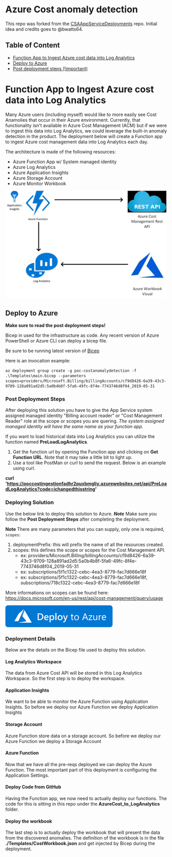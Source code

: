 # Azure Cost anomaly detection 

This repo was forked from the [CSAAppServiceDeployments](https://github.com/microsoft/CSAAppServiceDeployments) repo. Initial idea and credits goes to @bwatts64.

## Table of Content  

* [Function App to Ingest Azure cost data into Log Analytics](#CostLA)
* [Deploy to Azure](#Deployment)
* [Post deployment steps (!important)](#PostDeployment)

# <a name="CostLA"></a>Function App to Ingest Azure cost data into Log Analytics  
Many Azure users (including myself) would like to more easily see Cost Anamolies that occur in their Azure environment. Currently, that functionality isn't available in Azure Cost Management (ACM) but if we were to ingest this data into Log Analytics, we could leverage the built-in anomaly detection in the product. The deployment below will create a Function app to ingest Azure cost management data into Log Analytics each day.

The architecture is made of the following resources:
- Azure Function App w/ System managed identity
- Azure Log Analytics
- Azure Application Insights
- Azure Storage Account
- Azure Monitor Workbook

<img src="./images/AzureCostAnomalies.jpg" alt="Environment"  Width="600">  

## <a name="Deployment"></a>Deploy to Azure  
**Make sure to read the post deployment steps!**

Bicep in used for the infrastructure as code. Any recent version of Azure PowerShell or Azure CLI can deploy a bicep file.

Be sure to be running latest version of [Bicep](https://github.com/Azure/bicep/releases/latest)

Here is an invocation example: 

```
az deployment group create -g poc-costanomalydetection -f .\Templates\main.bicep --parameters scopes=providers/Microsoft.Billing/billingAccounts/cf9d8426-6a39-43c3-9709-128a891ad2d5:5a0b4b8f-5fa6-49fc-8f4e-7743746d8f04_2019-05-31
```

###  <a name="PostDeployment"></a>Post Deployment Steps    
After deploying this solution you have to give the App Service system assigned managed identity "Billing account reader" or "Cost Management Reader" role at the scope or scopes you are quering. _The system assigned managed identity will have the same name as your function app._

If you want to load historical data into Log Analytics you can utilize the function named **PreLoadLogAnalytics**.  

1) Get the function url by opening the Function app and clicking on **Get Function URL**. Note that it may take a little bit to light up.  
2) Use a tool like PostMan or curl to send the request. Below is an example using curl.

**curl 'https://poccostingestionfadhr2puxbmgliy.azurewebsites.net/api/PreLoadLogAnalytics?code=ichangedthisstring'**

### Deploying Solution
Use the below link to deploy this solution to Azure. ***Note*** Make sure you follow the **Post Deployment Steps** after completing the deployment.

**Note** There are many parameters that you can supply, only one is required, `scopes`:  
1) deploymentPrefix: this will prefix the name of all the resources created.  
2) scopes: this defines the scope or scopes for the Cost Management API.
    - ex: providers/Microsoft.Billing/billingAccounts/cf9d8426-6a39-43c3-9709-128a891ad2d5:5a0b4b8f-5fa6-49fc-8f4e-7743746d8f04_2019-05-31
    - ex: subscriptions/5f1c1322-cebc-4ea3-8779-fac7d666e18f
    - ex: subscriptions/5f1c1322-cebc-4ea3-8779-fac7d666e18f, subscriptions/718c1322-cebc-4ea3-8779-fac7d666e18f  
  
  More informations on scopes can be found here: https://docs.microsoft.com/en-us/rest/api/cost-management/query/usage

[![Deploy](images/deploytoazure.svg?sanitize=true)](https://portal.azure.com/#create/Microsoft.Template/uri/https%3A%2F%2Fraw.githubusercontent.com%2Fslapointe%2Fazure-cost-anomalydetection%2Fmain%2FTemplates%2Fmain.json)


### Deployment Details  
Below are the details on the Bicep file used to deploy this solution. 

#### Log Analytics Workspace 
The data from Azure Cost API will be stored in this Log Analytics Workspace. So the first step is to deploy the workspace.  

#### Application Insights  
We want to be able to monitor the Azure Function using Application Insights. So before we deploy our Azure Function we deploy Application Insights

#### Storage Account    
Azure Function store data on a storage account. So before we deploy our Azure Function we deploy a Storage Account
 
#### Azure Function   
Now that we have all the pre-reqs deployed we can deploy the Azure Function.  The most important part of this deployment is configuring the Application Settings.  

#### Deploy Code from GitHub     
Having the Function app, we now need to actually deploy our functions. The code for this is sitting in this repo under the **AzureCost_to_LogAnalytics** folder.

#### Deploy the workbook
The last step is to actually deploy the workbook that will present the data from the discovered anomalies. The definition of the workbook is in the file **./Templates/CostWorkbook.json** and get injected by Bicep during the deployment.